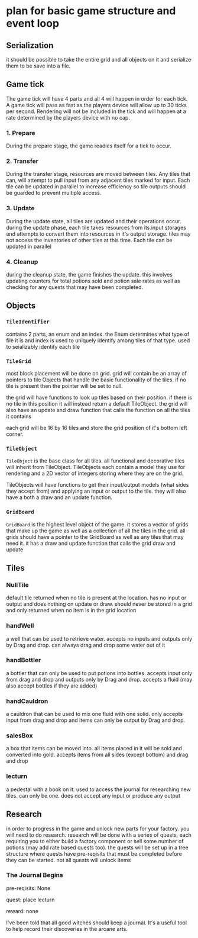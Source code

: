 # plan for basic game structure and event loop

## Serialization

it should be possible to take the entire grid and all objects on it and serialize them to be save into a file.

## Game tick

The game tick will have 4 parts and all 4 will happen in order for each tick. A game tick will pass as fast as the players device will allow up to 30 ticks per second. Rendering will not be included in the tick and will happen at a rate determined by the players device with no cap.

### 1. Prepare

During the prepare stage, the game readies itself for a tick to occur. 

### 2. Transfer

During the transfer stage, resources are moved between tiles. Any tiles that can, will attempt to pull input from any adjacent tiles marked for input. Each tile can be updated in parallel to increase efficiency so tile outputs should be guarded to prevent multiple access.

### 3. Update

During the update state, all tiles are updated and their operations occur. during the update phase, each tile takes resources from its input storages and attempts to convert them into resources in it's output storage. tiles may not access the inventories of other tiles at this time. Each tile can be updated in parallel

### 4. Cleanup

during the cleanup state, the game finishes the update. this involves updating counters for total potions sold and potion sale rates as well as checking for any quests that may have been completed. 

## Objects

### `TileIdentifier`

contains 2 parts, an enum and an index. the Enum determines what type of file it is and index is used to uniquely identify among tiles of that type. used to seializably identify each tile

### `TileGrid`

most block placement will be done on grid. grid will contain be an array of pointers to tile Objects that handle the basic functionality of the tiles. if no tile is present then the pointer will be set to null.

the grid will have functions to look up tiles based on their position. if there is no tile in this position it will instead return a default TileObject. the grid will also have an update and draw function that calls the function on all the tiles it contains

each grid will be 16 by 16 tiles and store the grid position of it's bottom left corner.

### `TileObject`

`TileObject` is the base class for all tiles. all functional and decorative tiles will inherit from TileObject. TileObjects each contain a model they use for rendering and a 2D vector of integers storing where they are on the grid. 

TileObjects will have functions to get their input/output models (what sides they accept from) and applying an input or output to the tile. they will also have a both a draw and an update function. 

### `GridBoard`

`GridBoard` is the highest level object of the game. it stores a vector of grids that make up the game as well as a collection of all the tiles in the grid. all grids should have a pointer to the GridBoard as well as any tiles that may need it. it has a draw and update function that calls the grid draw and update

## Tiles

### NullTile

default tile returned when no tile is present at the location. has no input or output and does nothing on update or draw. should never be stored in a grid and only returned when no item is in the grid location

### handWell

a well that can be used to retrieve water. accepts no inputs and outputs only by Drag and drop. can always drag and drop some water out of it

### handBottler

a bottler that can only be used to put potions into bottles. accepts input only from drag and drop and outputs only by Drag and drop. accepts a fluid (may also accept bottles if they are added)

### handCauldron 

a cauldron that can be used to mix one fluid with one solid. only accepts input from drag and drop and items can only be output by Drag and drop.

### salesBox

a box that items can be moved into. all items placed in it will be sold and converted into gold. accepts items from all sides (except bottom) and drag and drop

### lecturn

a pedestal with a book on it. used to access the journal for researching new tiles. can only be one. does not accept any input or produce any output

## Research

in order to progress in the game and unlock new parts for your factory. you will need to do research.  research will be done with a series of quests, each requiring you to either build a factory component or sell some number of potions (may add rate based quests too). the quests will be set up in a tree structure where quests have pre-reqisits that must be completed before they can be started. not all quests will unlock items

### The Journal Begins

pre-reqisits: None

quest: place lecturn

reward: none

I've been told that all good witches should keep a journal. It's a useful tool to help record their discoveries in the arcane arts. 